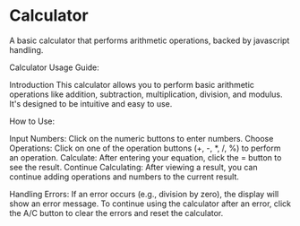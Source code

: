 # Calculator

A basic calculator that performs arithmetic operations, backed by javascript handling.

Calculator Usage Guide:

Introduction This calculator allows you to perform basic arithmetic operations like addition, subtraction, multiplication, division, and modulus. It's designed to be intuitive and easy to use.

How to Use:

Input Numbers: Click on the numeric buttons to enter numbers. Choose Operations: Click on one of the operation buttons (+, -, *, /, %) to perform an operation. Calculate: After entering your equation, click the = button to see the result. Continue Calculating: After viewing a result, you can continue adding operations and numbers to the current result.

Handling Errors: If an error occurs (e.g., division by zero), the display will show an error message. To continue using the calculator after an error, click the A/C button to clear the errors and reset the calculator.
